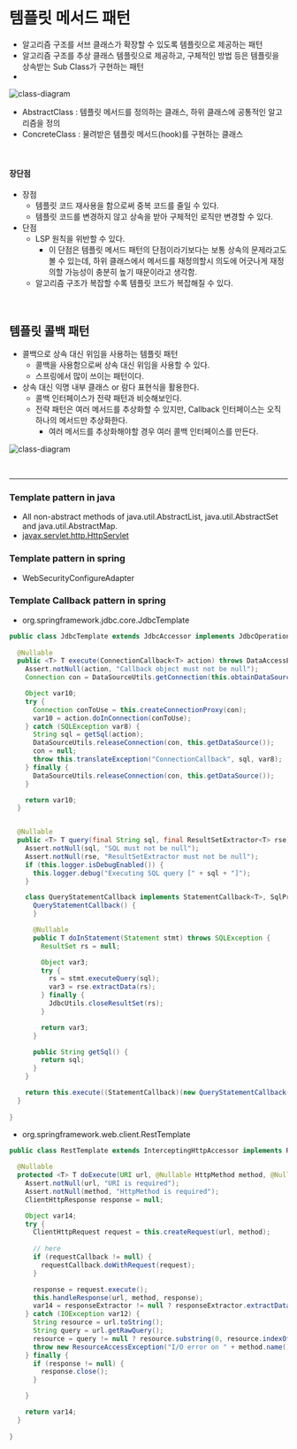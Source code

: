 # 템플릿 메서드 패턴
- 알고리즘 구조를 서브 클래스가 확장할 수 있도록 템플릿으로 제공하는 패턴
- 알고리즘 구조를 추상 클래스 템플릿으로 제공하고, 구체적인 방법 등은 템플릿을 상속받는 Sub Class가 구현하는 패턴
- 

![class-diagram](http://www.plantuml.com/plantuml/proxy?src=https://raw.githubusercontent.com/ohtaeg/TIL/master/design-pattern/src/chapter11_template/uml/template.puml)
- AbstractClass : 템플릿 메서드를 정의하는 클래스, 하위 클래스에 공통적인 알고리즘을 정의
- ConcreteClass : 물려받은 템플릿 메서드(hook)를 구현하는 클래스


<br>

#### 장단점
- 장점
  - 템플릿 코드 재사용을 함으로써 중복 코드를 줄일 수 있다.
  - 템플릿 코드를 변경하지 않고 상속을 받아 구체적인 로직만 변경할 수 있다.
- 단점
  - LSP 원칙을 위반할 수 있다.
    - 이 단점은 템플릿 메서드 패턴의 단점이라기보다는 보통 상속의 문제라고도 볼 수 있는데, 하위 클래스에서 메서드를 재정의할시 의도에 어긋나게 재정의할 가능성이 충분히 높기 때문이라고 생각함.
  - 알고리즘 구조가 복잡할 수록 템플릿 코드가 복잡해질 수 있다.
  
<br>

## 템플릿 콜백 패턴
- 콜백으로 상속 대신 위임을 사용하는 템플릿 패턴
  - 콜백을 사용함으로써 상속 대신 위임을 사용할 수 있다.
  - 스프링에서 많이 쓰이는 패턴이다.
- 상속 대신 익명 내부 클래스 or 람다 표현식을 활용한다.
  - 콜백 인터페이스가 전략 패턴과 비슷해보인다.
  - 전략 패턴은 여러 메서드를 추상화할 수 있지만, Callback 인터페이스는 오직 하나의 메서드만 추상화한다.
    - 여러 메서드를 추상화해야할 경우 여러 콜백 인터페이스를 만든다.

![class-diagram](http://www.plantuml.com/plantuml/proxy?src=https://raw.githubusercontent.com/ohtaeg/TIL/master/design-pattern/src/chapter11_template/uml/template_callback.puml)

<br>

---

### Template pattern in java
- All non-abstract methods of java.util.AbstractList, java.util.AbstractSet and java.util.AbstractMap.
- [javax.servlet.http.HttpServlet](https://docs.oracle.com/javaee/7/api/javax/servlet/http/HttpServlet.html)

### Template pattern in spring
- WebSecurityConfigureAdapter

### Template Callback pattern in spring
- org.springframework.jdbc.core.JdbcTemplate
```java
public class JdbcTemplate extends JdbcAccessor implements JdbcOperations {
    
  @Nullable
  public <T> T execute(ConnectionCallback<T> action) throws DataAccessException {
    Assert.notNull(action, "Callback object must not be null");
    Connection con = DataSourceUtils.getConnection(this.obtainDataSource());

    Object var10;
    try {
      Connection conToUse = this.createConnectionProxy(con);
      var10 = action.doInConnection(conToUse);
    } catch (SQLException var8) {
      String sql = getSql(action);
      DataSourceUtils.releaseConnection(con, this.getDataSource());
      con = null;
      throw this.translateException("ConnectionCallback", sql, var8);
    } finally {
      DataSourceUtils.releaseConnection(con, this.getDataSource());
    }

    return var10;
  }


  @Nullable
  public <T> T query(final String sql, final ResultSetExtractor<T> rse) throws DataAccessException {
    Assert.notNull(sql, "SQL must not be null");
    Assert.notNull(rse, "ResultSetExtractor must not be null");
    if (this.logger.isDebugEnabled()) {
      this.logger.debug("Executing SQL query [" + sql + "]");
    }

    class QueryStatementCallback implements StatementCallback<T>, SqlProvider {
      QueryStatementCallback() {
      }

      @Nullable
      public T doInStatement(Statement stmt) throws SQLException {
        ResultSet rs = null;

        Object var3;
        try {
          rs = stmt.executeQuery(sql);
          var3 = rse.extractData(rs);
        } finally {
          JdbcUtils.closeResultSet(rs);
        }

        return var3;
      }

      public String getSql() {
        return sql;
      }
    }

    return this.execute((StatementCallback)(new QueryStatementCallback()));
  }
  
}
```
- org.springframework.web.client.RestTemplate
```java
public class RestTemplate extends InterceptingHttpAccessor implements RestOperations {
    
  @Nullable
  protected <T> T doExecute(URI url, @Nullable HttpMethod method, @Nullable RequestCallback requestCallback, @Nullable ResponseExtractor<T> responseExtractor) throws RestClientException {
    Assert.notNull(url, "URI is required");
    Assert.notNull(method, "HttpMethod is required");
    ClientHttpResponse response = null;

    Object var14;
    try {
      ClientHttpRequest request = this.createRequest(url, method);
      
      // here
      if (requestCallback != null) {
        requestCallback.doWithRequest(request);
      }

      response = request.execute();
      this.handleResponse(url, method, response);
      var14 = responseExtractor != null ? responseExtractor.extractData(response) : null;
    } catch (IOException var12) {
      String resource = url.toString();
      String query = url.getRawQuery();
      resource = query != null ? resource.substring(0, resource.indexOf(63)) : resource;
      throw new ResourceAccessException("I/O error on " + method.name() + " request for \"" + resource + "\": " + var12.getMessage(), var12);
    } finally {
      if (response != null) {
        response.close();
      }

    }

    return var14;
  }
  
}
```

